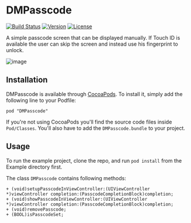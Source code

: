 # DMPasscode

[![Build Status](https://travis-ci.org/D-32/DMPasscode.svg)](https://travis-ci.org/D-32/DMPasscode)
[![Version](https://img.shields.io/cocoapods/v/DMPasscode.svg?style=flat)](http://cocoadocs.org/docsets/DMPasscode)
[![License](https://img.shields.io/cocoapods/l/DMPasscode.svg?style=flat)](http://cocoadocs.org/docsets/DMPasscode)

A simple passcode screen that can be displayed manually. If Touch ID is available the user can skip the screen and instead use his fingerprint to unlock.

![image](http://46.105.26.1/uploads/passcode.png)

## Installation

DMPasscode is available through [CocoaPods](http://cocoapods.org). To install
it, simply add the following line to your Podfile:

    pod "DMPasscode"
If you're not using CocoaPods you'll find the source code files inside `Pod/Classes`. You'll also have to add the `DMPasscode.bundle` to your project.

## Usage

To run the example project, clone the repo, and run `pod install` from the Example directory first.

The class `DMPasscode` contains following methods:
	
	+ (void)setupPasscodeInViewController:(UIViewController *)viewController completion:(PasscodeCompletionBlock)completion;
	+ (void)showPasscodeInViewController:(UIViewController *)viewController completion:(PasscodeCompletionBlock)completion;
	+ (void)removePasscode;
	+ (BOOL)isPasscodeSet;
 